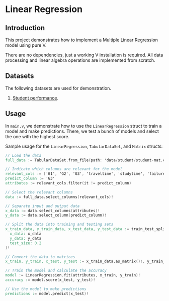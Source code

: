 # Linear Regression

## Introduction

This project demonstrates how to implement a Multiple Linear Regression model using pure V.

There are no dependencies, just a working V installation is required. All data processing and linear algebra operations are implemented from scratch.

## Datasets

The following datasets are used for demonstration.

1. [Student performance](https://archive.ics.uci.edu/dataset/320/student+performance).

## Usage

In `main.v`, we demonstrate how to use the `LinearRegression` struct to train a model and make predictions. There, we test a bunch of models and select the one with the highest score.

Sample usage for the `LinearRegression`, `TabularDataSet`, and `Matrix` structs:

```v
// Load the data
full_data := TabularDataSet.from_file(path: 'data/student/student-mat.csv', separator: ';')!

// Indicate which columns are relevant for the model
relevant_cols := ['G1', 'G2', 'G3', 'traveltime', 'studytime', 'failures', 'famrel', 'health']
predict_column := 'G3'
attributes := relevant_cols.filter(it != predict_column)

// Select the relevant columns
data := full_data.select_columns(relevant_cols)!

// Separate input and output data
x_data := data.select_columns(attributes)!
y_data := data.select_column(predict_column)!

// Split the data into training and testing sets
x_train_data, y_train_data, x_test_data, y_test_data := train_test_split(
  x_data: x_data
  y_data: y_data
  test_size: 0.2
)!

// Convert the data to matrices
x_train, y_train, x_test, y_test := x_train_data.as_matrix()!, y_train_data.as_matrix()!, x_test_data.as_matrix()!, y_test_data.as_matrix()!

// Train the model and calculate the accuracy
model := LinearRegression.fit(attributes, x_train, y_train)!
accuracy := model.score(x_test, y_test)!

// Use the model to make predictions
predictions := model.predict(x_test)!
```
